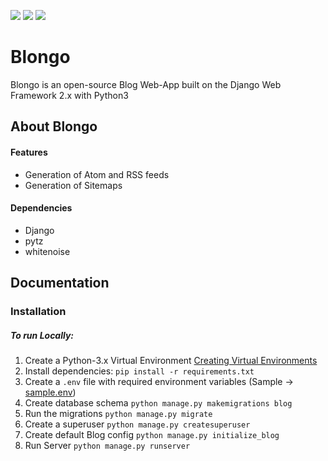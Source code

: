 [![](https://img.shields.io/badge/license-MIT-blue.svg)](https://opensource.org/licenses/MIT)
[![](https://img.shields.io/github/contributors/adityhere/Blongo.svg)](https://github.com/adityhere/Blongo/graphs/contributors)
![](https://img.shields.io/badge/python-3.5%20%7C%203.6%20%7C%203.7-blue.svg)
# Blongo 
Blongo is an open-source Blog Web-App built on the Django Web Framework 2.x with Python3

## About Blongo

#### Features
* Generation of Atom and RSS feeds
* Generation of Sitemaps

#### Dependencies
* Django
* pytz
* whitenoise

## Documentation

### Installation

##### To run Locally:
 1. Create a Python-3.x Virtual Environment [Creating Virtual Environments](https://docs.python.org/3/tutorial/venv.html#creating-virtual-environments)
 2. Install dependencies:
    `pip install -r requirements.txt`
 3. Create a `.env` file with required environment variables (Sample -> [sample.env](sample.env))
 4. Create database schema
    `python manage.py makemigrations blog`
 5. Run the migrations
    `python manage.py migrate`
 6. Create a superuser
    `python manage.py createsuperuser`
 7. Create default Blog config 
    `python manage.py initialize_blog`
 8. Run Server
    `python manage.py runserver`
